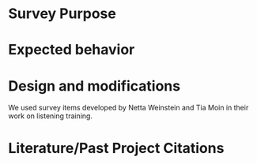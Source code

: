 # Survey Purpose

# Expected behavior

# Design and modifications

We used survey items developed by Netta Weinstein and Tia Moin in their work on listening training.

# Literature/Past Project Citations
